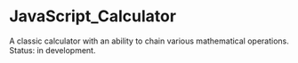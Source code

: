 # JavaScript_Calculator
A classic calculator with an ability to chain various mathematical operations. Status: in development.
